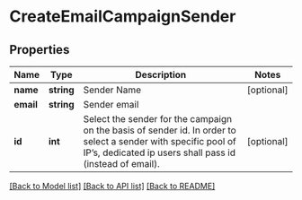 # CreateEmailCampaignSender

## Properties
Name | Type | Description | Notes
------------ | ------------- | ------------- | -------------
**name** | **string** | Sender Name | [optional] 
**email** | **string** | Sender email | 
**id** | **int** | Select the sender for the campaign on the basis of sender id. In order to select a sender with specific pool of IP’s, dedicated ip users shall pass id (instead of email). | [optional] 

[[Back to Model list]](../../README.md#documentation-for-models) [[Back to API list]](../../README.md#documentation-for-api-endpoints) [[Back to README]](../../README.md)


